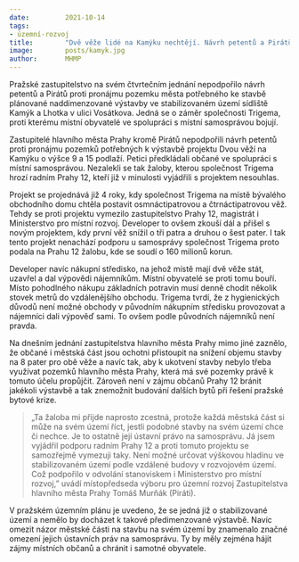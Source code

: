 ```yaml
---
date:         2021-10-14
tags:         
- územní-rozvoj
title:        "Dvě věže lidé na Kamýku nechtějí. Návrh petentů a Pirátů na zamezení pronájmu pozemku Zastupitelstvo nepodpořilo"
image: 	      posts/kamyk.jpg
author:       MHMP
---
```


Pražské zastupitelstvo na svém čtvrtečním jednání nepodpořilo návrh petentů a Pirátů proti pronájmu pozemku města potřebného ke stavbě plánované naddimenzované výstavby ve stabilizovaném území sídliště Kamýk a Lhotka v ulici Vosátkova. Jedná se o záměr společnosti Trigema, proti kterému místní obyvatelé ve spolupráci s místní samosprávou bojují.

Zastupitelé hlavního města Prahy kromě Pirátů nepodpořili návrh petentů proti pronájmu pozemků potřebných k výstavbě projektu Dvou věží na Kamýku o výšce 9 a 15 podlaží. Petici předkládali občané ve spolupráci s místní samosprávou. Nezalekli se tak žaloby, kterou společnost Trigema hrozí radním Prahy 12, kteří již v minulosti vyjádřili s projektem nesouhlas.

Projekt se projednává již 4 roky, kdy společnost Trigema na místě bývalého obchodního domu chtěla postavit osmnáctipatrovou a čtrnáctipatrovou věž. Tehdy se proti projektu vymezilo zastupitelstvo Prahy 12, magistrát i Ministerstvo pro místní rozvoj. Developer to ovšem zkouší dál a přišel s novým projektem, kdy první věž snížil o tři patra a druhou o šest pater. I tak tento projekt nenachází podporu u samosprávy společnost Trigema proto podala na Prahu 12 žalobu, kde se soudí o 160 milionů korun. 

Developer navíc nákupní středisko, na jehož místě mají dvě věže stát, uzavřel a dal výpovědi nájemníkům. Místní obyvatelé se proti tomu bouří. Místo pohodlného nákupu základních potravin musí denně chodit několik stovek metrů do vzdálenějšího obchodu. Trigema tvrdí, že z hygienických důvodů není možné obchody v původním nákupním středisku provozovat a nájemníci dali výpověď sami. To ovšem podle původních nájemníků není pravda.

Na dnešním jednání zastupitelstva hlavního města Prahy mimo jiné zaznělo, že občané i městská část jsou ochotni přistoupit na snížení objemu stavby na 8 pater pro obě věže a navíc tak, aby k ukotvení stavby nebylo třeba využívat pozemků hlavního města Prahy, která má své pozemky právě k tomuto účelu propůjčit. Zároveň není v zájmu občanů Prahy 12 bránit jakékoli výstavbě a tak znemožnit budování dalších bytů při řešení pražské bytové krize.

> „Ta žaloba mi přijde naprosto zcestná, protože každá městská část si může na svém území říct, jestli podobné stavby na svém území chce či nechce. Je to ostatně její ústavní právo na samosprávu. Já jsem vyjádřil podporu radním Prahy 12 a proti tomuto projektu se samozřejmě vymezuji taky. Není možné určovat výškovou hladinu ve stabilizovaném území podle vzdálené budovy v rozvojovém území. Což podpořilo v odvolání stanoviskem i Ministerstvo pro místní rozvoj,” uvádí místopředseda výboru pro územní rozvoj Zastupitelstva hlavního města Prahy Tomáš Murňák (Piráti). 

V pražském územním plánu je uvedeno, že se jedná již o stabilizované území a nemělo by docházet k takové předimenzované výstavbě. Navíc omezit názor městské části na stavbu na svém území by znamenalo značné omezení jejich ústavních práv na samosprávu. Ty by měly zejména hájit zájmy místních občanů a chránit i samotné obyvatele.


